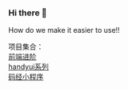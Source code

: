 ### Hi there 👋

How do we make it easier to use!!

<!--
**sayid760/sayid760** is a ✨ _special_ ✨ repository because its `README.md` (this file) appears on your GitHub profile.

Here are some ideas to get you started:

- 🔭 I’m currently working on ...
- 🌱 I’m currently learning ...
- 👯 I’m looking to collaborate on ...
- 🤔 I’m looking for help with ...
- 💬 Ask me about ...
- 📫 How to reach me: ...
- 😄 Pronouns: ...
- ⚡ Fun fact: ...

[![Anurag's github stats](https://github-readme-stats.vercel.app/api?username=anuraghazra)](https://github.com/anuraghazra/github-readme-stats)
-->

项目集合：</br>
[前端进阶](https://sayid760.gitee.io/front-end-note/) </br>
[handyui系列](https://github.com/handyui) </br>
[码经小程序](https://github.com/sayid760/fe-daily-question)  </br>


<!-- [前端思维导图](https://www.yuque.com/u469025/kb) -->
